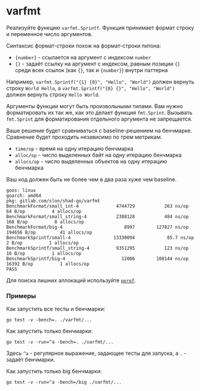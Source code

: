 # varfmt

  Реализуйте функцию `varfmt.Sprintf`. Функция принимает формат строку и переменное число аргументов.

  Синтаксис формат-строки похож на формат-строки питона:
  - `{number}` - ссылается на аргумент с индексом `number`
  - `{}` - задаёт ссылку на аргумент с индексом, равным позиции `{}` среди всех ссылок (как `{}`, так и `{number}`) внутри паттерна 

  Например, `varfmt.Sprintf("{1} {0}", "Hello", "World")` должен вернуть строку `World Hello`, а `varfmt.Sprintf("{0} {}", "Hello", "World")` должен вернуть строку `Hello World`.

  Аргументы функции могут быть произвольными типами. Вам нужно форматировать их так же, как это
  делает функция `fmt.Sprint`. Вызывать `fmt.Sprint` для форматирования отдельного аргумента
  не запрещается.

Ваше решение будет сравниваться с baseline-решением на бенчмарке. Сравнение будет
проходить независимо по трем метрикам.
  - `time/op` - время на одну итерацию бенчмарка
  - `alloc/op` - число выделенных байт на одну итерацию бенчмарка
  - `allocs/op` - число выделенных объектов на одну итерацию бенчмарка

Ваш код должен быть не более чем в два раза хуже чем baseline.

```
goos: linux
goarch: amd64
pkg: gitlab.com/slon/shad-go/varfmt
BenchmarkFormat/small_int-4         	 4744729	       263 ns/op	      64 B/op	       4 allocs/op
BenchmarkFormat/small_string-4      	 2388128	       484 ns/op	     168 B/op	       8 allocs/op
BenchmarkFormat/big-4               	    8997	    127827 ns/op	  194656 B/op	      41 allocs/op
BenchmarkSprintf/small-4            	13330094	        85.7 ns/op	       2 B/op	       1 allocs/op
BenchmarkSprintf/small_string-4     	 9351295	       123 ns/op	      16 B/op	       1 allocs/op
BenchmarkSprintf/big-4              	   12006	    108144 ns/op	   16392 B/op	       1 allocs/op
PASS
```

Для поиска лишних аллокаций используйте [`pprof`](../docs/allocation_profiling.md).

### Примеры

Как запустить все тесты и бенчмарки:
```
go test -v -bench=. ./varfmt/...
```

Как запустить только бенчмарки:
```
go test -v -run=^a -bench=. ./varfmt/...
```
Здесь `^a` - регулярное выражение, задающее тесты для запуска,
а `.` - задаёт бенчмарки.

Как запустить только big бенчмарки:
```
go test -v -run=^a -bench=/big ./varfmt/...
```
